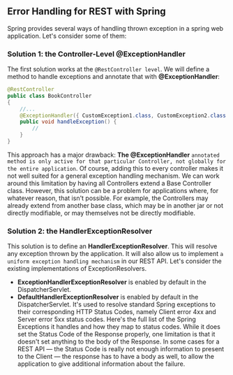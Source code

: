 ## Error Handling for REST with Spring

Spring provides several ways of handling thrown exception in a spring web application. 
Let's consider some of them: <br>

### Solution 1: the Controller-Level @ExceptionHandler
The first solution works at the `@RestController level`. We will define a method to handle exceptions and annotate that with **@ExceptionHandler**:<br>
```Java
@RestController
public class BookController 
{
    //...
    @ExceptionHandler({ CustomException1.class, CustomException2.class })
    public void handleException() {
        //
    }
}
```
This approach has a major drawback: **The @ExceptionHandler** `annotated method is only active for that particular Controller, not globally for the entire application`. 
Of course, adding this to every controller makes it not well suited for a general exception handling mechanism.
We can work around this limitation by having all Controllers extend a Base Controller class.
However, this solution can be a problem for applications where, for whatever reason, that isn't possible. 
For example, the Controllers may already extend from another base class, which may be in another jar or not directly modifiable, or may themselves not be directly modifiable.

### Solution 2: the HandlerExceptionResolver
This solution is to define an **HandlerExceptionResolver**. This will resolve any exception thrown by the application. It will also allow us to implement `a uniform exception handling mechanism` in our REST API.
Let's consider the existing implementations of ExceptionResolvers.

- **ExceptionHandlerExceptionResolver** is enabled by default in the DispatcherServlet.
- **DefaultHandlerExceptionResolver** is enabled by default in the DispatcherServlet. It's used to resolve standard Spring exceptions to their corresponding HTTP Status Codes, namely Client error 4xx and Server error 5xx status codes. Here's the full list of the Spring Exceptions it handles and how they map to status codes. 
  While it does set the Status Code of the Response properly, one limitation is that it doesn't set anything to the body of the Response. In some cases for a REST API — the Status Code is really not enough information to present to the Client — the response has to have a body as well, to allow the application to give additional information about the failure. 
